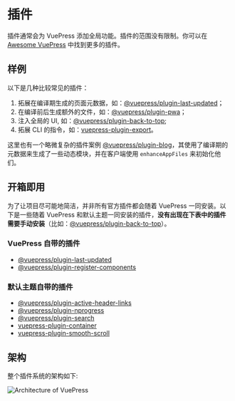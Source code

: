 # 插件

插件通常会为 VuePress 添加全局功能。插件的范围没有限制。你可以在 [Awesome VuePress](https:/github.com/vuepressjs/awesome-vuepress#plugins) 中找到更多的插件。

## 样例

以下是几种比较常见的插件：

1. 拓展在编译期生成的页面元数据，如：[@vuepress/plugin-last-updated](./official/plugin-last-updated.md)；
2. 在编译前后生成额外的文件，如：[@vuepress/plugin-pwa](./official/plugin-pwa.md)；
3. 注入全局的 UI, 如：[@vuepress/plugin-back-to-top](./official/plugin-back-to-top.md);
4. 拓展 CLI 的指令，如：[vuepress-plugin-export](https:/github.com/ulivz/vuepress-plugin-export)。

这里也有一个略微复杂的插件案例 [@vuepress/plugin-blog](https:/vuepress-plugin-blog.ulivz.com)，其使用了编译期的元数据来生成了一些动态模块，并在客户端使用 `enhanceAppFiles` 来初始化他们。

## 开箱即用

为了让项目尽可能地简洁，并非所有官方插件都会随着 VuePress 一同安装。以下是一些随着 VuePress 和默认主题一同安装的插件，**没有出现在下表中的插件需要手动安装**（比如：[@vuepress/plugin-back-to-top](./official/plugin-back-to-top.md)）。

### VuePress 自带的插件

- [@vuepress/plugin-last-updated](./official/plugin-last-updated.md)
- [@vuepress/plugin-register-components](./official/plugin-register-components.md)

### 默认主题自带的插件

- [@vuepress/plugin-active-header-links](./official/plugin-active-header-links.md)
- [@vuepress/plugin-nprogress](./official/plugin-nprogress.md)
- [@vuepress/plugin-search](./official/plugin-search.md)
- [vuepress-plugin-container](https:/vuepress.github.io/plugins/container/)
- [vuepress-plugin-smooth-scroll](https:/vuepress.github.io/plugins/smooth-scroll/)

## 架构

整个插件系统的架构如下:

![Architecture of VuePress](/architecture.png)

